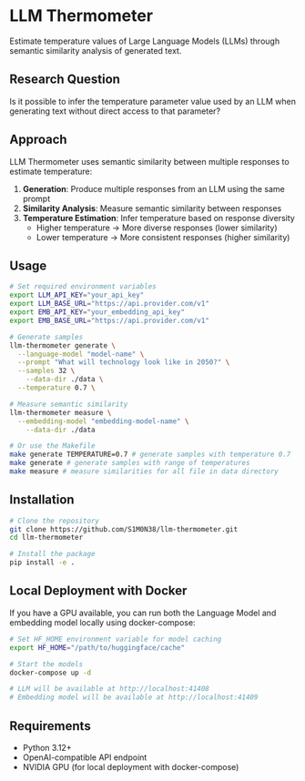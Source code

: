 # LLM Thermometer

Estimate temperature values of Large Language Models (LLMs) through semantic similarity analysis of generated text.

## Research Question

Is it possible to infer the temperature parameter value used by an LLM when generating text without direct access to that parameter?

## Approach

LLM Thermometer uses semantic similarity between multiple responses to estimate temperature:

1. **Generation**: Produce multiple responses from an LLM using the same prompt
2. **Similarity Analysis**: Measure semantic similarity between responses
3. **Temperature Estimation**: Infer temperature based on response diversity
   - Higher temperature → More diverse responses (lower similarity)
   - Lower temperature → More consistent responses (higher similarity)

## Usage

```bash
# Set required environment variables
export LLM_API_KEY="your_api_key"
export LLM_BASE_URL="https://api.provider.com/v1"
export EMB_API_KEY="your_embedding_api_key"
export EMB_BASE_URL="https://api.provider.com/v1"

# Generate samples
llm-thermometer generate \
  --language-model "model-name" \
  --prompt "What will technology look like in 2050?" \
  --samples 32 \
	--data-dir ./data \
  --temperature 0.7 \

# Measure semantic similarity
llm-thermometer measure \
  --embedding-model "embedding-model-name" \
	--data-dir ./data

# Or use the Makefile
make generate TEMPERATURE=0.7 # generate samples with temperature 0.7
make generate # generate samples with range of temperatures
make measure # measure similarities for all file in data directory
```

## Installation

```bash
# Clone the repository
git clone https://github.com/S1M0N38/llm-thermometer.git
cd llm-thermometer

# Install the package
pip install -e .
```

## Local Deployment with Docker

If you have a GPU available, you can run both the Language Model and embedding model locally using docker-compose:

```bash
# Set HF_HOME environment variable for model caching
export HF_HOME="/path/to/huggingface/cache"

# Start the models
docker-compose up -d

# LLM will be available at http://localhost:41408
# Embedding model will be available at http://localhost:41409
```

## Requirements

- Python 3.12+
- OpenAI-compatible API endpoint
- NVIDIA GPU (for local deployment with docker-compose)
